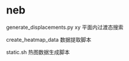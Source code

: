  # neb
 
generate_displacements.py   xy 平面内过渡态搜索

create_heatmap_data         数据提取脚本

static.sh                   热图数据生成脚本
